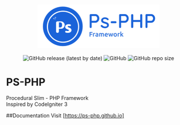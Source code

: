 <p align="center">
  <a href="https://github.com/ps-php/psphp">
    <img src="https://raw.githubusercontent.com/ps-php/psphp/master/public/img/ps-git.png" alt="Ps logo" width="334">
  </a>
  <br/><br/>
  <img alt="GitHub release (latest by date)" src="https://img.shields.io/github/v/release/ps-php/psphp">
  <img alt="GitHub" src="https://img.shields.io/github/license/ps-php/psphp">
  <img alt="GitHub repo size" src="https://img.shields.io/github/repo-size/ps-php/psphp">
</p>

# PS-PHP
Procedural Slim - PHP Framework\
Inspired by CodeIgniter 3

##Documentation
Visit [https://ps-php.github.io]
